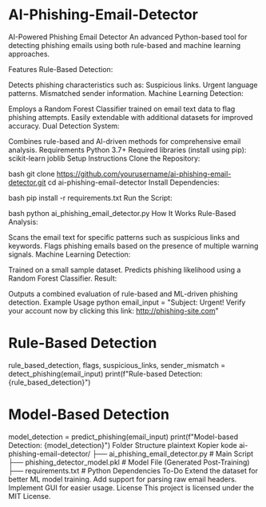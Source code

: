 # AI-Phishing-Email-Detector




AI-Powered Phishing Email Detector
An advanced Python-based tool for detecting phishing emails using both rule-based and machine learning approaches.

Features
Rule-Based Detection:

Detects phishing characteristics such as:
Suspicious links.
Urgent language patterns.
Mismatched sender information.
Machine Learning Detection:

Employs a Random Forest Classifier trained on email text data to flag phishing attempts.
Easily extendable with additional datasets for improved accuracy.
Dual Detection System:

Combines rule-based and AI-driven methods for comprehensive email analysis.
Requirements
Python 3.7+
Required libraries (install using pip):
scikit-learn
joblib
Setup Instructions
Clone the Repository:

bash
git clone https://github.com/yourusername/ai-phishing-email-detector.git
cd ai-phishing-email-detector
Install Dependencies:

bash
pip install -r requirements.txt
Run the Script:

bash
python ai_phishing_email_detector.py
How It Works
Rule-Based Analysis:

Scans the email text for specific patterns such as suspicious links and keywords.
Flags phishing emails based on the presence of multiple warning signals.
Machine Learning Detection:

Trained on a small sample dataset.
Predicts phishing likelihood using a Random Forest Classifier.
Result:

Outputs a combined evaluation of rule-based and ML-driven phishing detection.
Example Usage
python
email_input = "Subject: Urgent! Verify your account now by clicking this link: http://phishing-site.com"

# Rule-Based Detection
rule_based_detection, flags, suspicious_links, sender_mismatch = detect_phishing(email_input)
print(f"Rule-based Detection: {rule_based_detection}")

# Model-Based Detection
model_detection = predict_phishing(email_input)
print(f"Model-based Detection: {model_detection}")
Folder Structure
plaintext
Kopier kode
ai-phishing-email-detector/
├── ai_phishing_email_detector.py   # Main Script
├── phishing_detector_model.pkl     # Model File (Generated Post-Training)
├── requirements.txt                # Python Dependencies
To-Do
Extend the dataset for better ML model training.
Add support for parsing raw email headers.
Implement GUI for easier usage.
License
This project is licensed under the MIT License.

